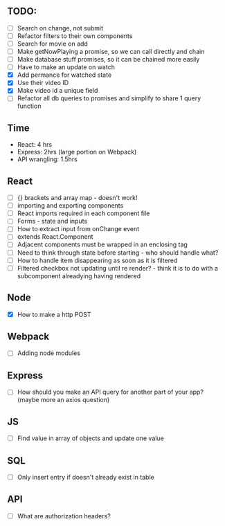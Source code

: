 ## TODO:

- [ ] Search on change, not submit
- [ ] Refactor filters to their own components
- [ ] Search for movie on add
- [ ] Make getNowPlaying a promise, so we can call directly and chain
- [ ] Make database stuff promises, so it can be chained more easily
- [ ] Have to make an update on watch
- [x] Add permance for watched state
- [x] Use their video ID
- [x] Make video id a unique field
- [ ] Refactor all db queries to promises and simplify to share 1 query function

## Time

- React: 4 hrs
- Express: 2hrs (large portion on Webpack)
- API wrangling: 1.5hrs

## React

- [ ] {} brackets and array map - doesn't work!
- [ ] importing and exporting components
- [ ] React imports required in each component file
- [ ] Forms - state and inputs
- [ ] How to extract input from onChange event
- [ ] extends React.Component
- [ ] Adjacent components must be wrapped in an enclosing tag
- [ ] Need to think through state before starting - who should handle what?
- [ ] How to handle item disappearing as soon as it is filtered
- [ ] Filtered checkbox not updating until re render? - think it is to do with a subcomponent alreadying having rendered

## Node

- [x] How to make a http POST

## Webpack

- [ ] Adding node modules

## Express

- [ ] How should you make an API query for another part of your app? (maybe more an axios question)

## JS

- [ ] Find value in array of objects and update one value

## SQL

- [ ] Only insert entry if doesn't already exist in table

## API

- [ ] What are authorization headers?